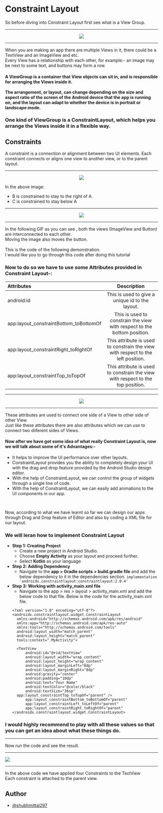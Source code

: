 # Constraint Layout
So before diving into Constraint Layout first see what is a View Group. 
<hr/>
<p align="center">
<img src="https://developer.android.com/codelabs/basic-android-kotlin-training-birthday-card-app/img/e4c1f4e455d72c81.png?authuser=1"> 
</p>
<hr/>
When you are making an app there are multiple Views in it, there could be a TextView and an ImageView and etc. <br />
Every View has a relationship with each other, for example:-
  an image may be next to some text, and buttons may form a row. 
  

#### A ViewGroup is a container that View objects can sit in, and is responsible for arranging the Views inside it. <br /><br /> The arrangement, or layout, can change depending on the size and aspect ratio of the screen of the Android device that the app is running on, and the layout can adapt to whether the device is in portrait or landscape mode.

### One kind of ViewGroup is a ConstraintLayout, which helps you arrange the Views inside it in a flexible way.

## Constraints
A constraint is a connection or alignment between two UI elements. Each constraint connects or aligns one view to another view, or to the parent layout.
<hr/>
<p align = "center">
<img src="https://user-images.githubusercontent.com/59731205/134669516-83aeb058-7b3d-45cb-877d-005cf1fd0636.png">
</p>

In the above image:
* B is constrained to stay to the right of A.
* C is constrained to stay below A
<hr/>
<p align = "center">
<img src="https://user-images.githubusercontent.com/59731205/134587750-796e98c7-e363-4405-9492-86ae1e164a6e.gif">
</p>
<hr/>
In the following GIF as you can see , both the views (ImageView and Button) are interconnected to each other.<br/>
Moving the image also moves the button.
<br/><br/>This is the code of the following demonstration.<br/>I would like you to go through this code after doing this tutorial

### Now to do so we have to use some Attributes provided in Constraint Layout-:
|   Attributes       | Description     | 
| :------------- | :----------: | 
|  android:id  | This is used to give a unique id to the layout.   | 
|  app:layout_constraintBottom_toBottomOf  | This is used to constrain the view with respect to the bottom position. |
|  app:layout_constraintRight_toRightOf    | This attribute is used to constrain the view with respect to the left position.|
|  app:layout_constraintTop_toTopOf        | This attribute is used to constrain the view with respect to the top position.|
<hr/>
<p align = "center">
<img src="https://user-images.githubusercontent.com/59731205/134665849-ab8d76e7-0c0e-4d45-ba12-a5beac960575.png">
</p>
<hr/>
These attributes are used to connect one side of a View to other side of other View.<br/>
Just like these attributes there are also attributes which we can use to connect two diiferent sides of Views.

#### Now after we have got some idea of what really Constraint Layout is, now we will talk about some of it's Advantages:-
* It helps to improve the UI performance over other layouts.
* ConstraintLayout provides you the ability to completely design your UI with the drag and drop feature provided by the Android Studio design editor.
* With the help of ConstraintLayout, we can control the group of widgets through a single line of code.
* With the help of ConstraintLayout, we can easily add animations to the UI components in our app.
<br/>

Now, according to what we have learnt so far we can design our apps through Drag and Drop feature of Editor and also by coding a XML file for our layout.

### We will leran how to implement Constraint Layout
* **Step 1: Creating Project**
  * Create a new project in Android Studio.
  * Choose **Empty Activity** as your layout and proceed further.
  * Select **Kotlin** as your language
* **Step 2: Adding Dependency**
  * Navigate to the **app > Gradle scripts > build.gradle file** and add the below dependency to it in the dependencies section.
  `implementation 'androidx.constraintlayout:constraintlayout:2.0.4'`
* **Step 3: Working with activity_main.xml file**
  * Navigate to the app > res > layout > activity_main.xml and add the below code to that file. Below is the code for the activity_main.xml file.
  ```
  <?xml version="1.0" encoding="utf-8"?>
  <androidx.constraintlayout.widget.ConstraintLayout
	xmlns:android="http://schemas.android.com/apk/res/android"
	xmlns:app="http://schemas.android.com/apk/res-auto"
	xmlns:tools="http://schemas.android.com/tools"
	android:layout_width="match_parent"
	android:layout_height="match_parent"
	tools:context=".MyActivity">

	<TextView
		android:id="@+id/textView"
		android:layout_width="wrap_content"
		android:layout_height="wrap_content"
		android:layout_marginLeft="8dp"
		android:layout_marginRight="8dp"
		android:gravity="center"
		android:padding="10dp"
		android:text="Your Name"
		android:textColor="@color/black"
		android:textSize="36sp"
    app:layout_constraintTop_toTopOf="parent" />
		app:layout_constraintBottom_toBottomOf="parent"
		app:layout_constraintLeft_toLeftOf="parent"
		app:layout_constraintRight_toRightOf="parent"
  </androidx.constraintlayout.widget.ConstraintLayout>
  ```
### I would highly recommend to play with all these values so that you can get an idea about what these things do.
<hr/>
Now run the code and see the result.
<hr/>
<img src="https://user-images.githubusercontent.com/59731205/134682422-f313d32d-c9ad-47cf-8344-4d649174f5a8.gif">
<hr/>
In the above code we have applied four Constraints to the TextView 
<br/>Each constraint is attached to the parent view.

## Author
* [@shubhmittal297](https://github.com/shubhmittal07)
